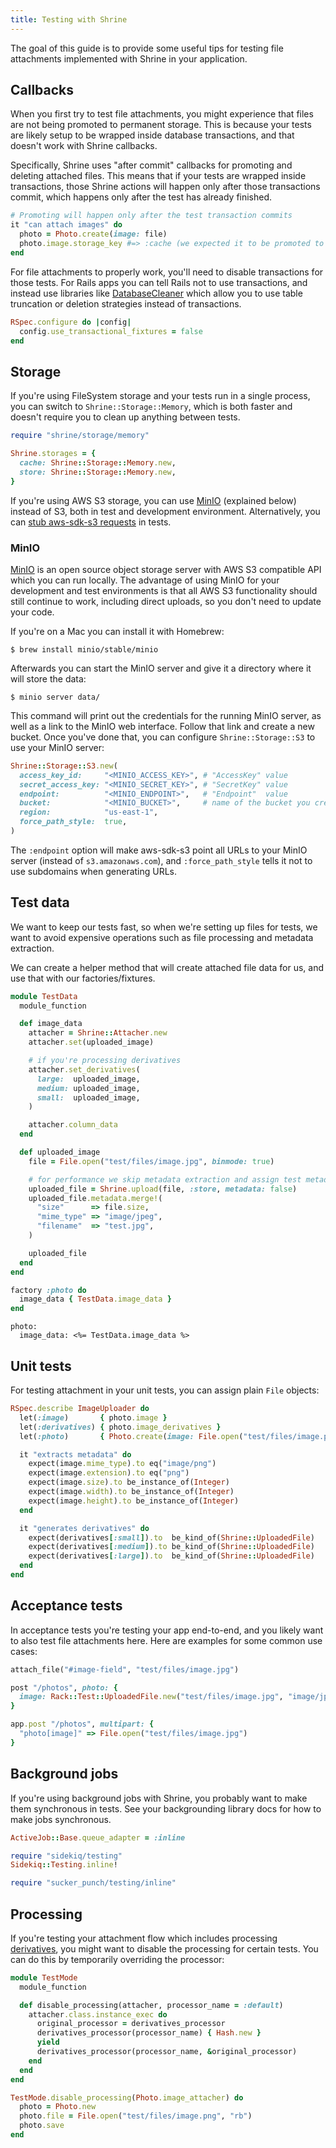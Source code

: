```yaml
---
title: Testing with Shrine
---
```


The goal of this guide is to provide some useful tips for testing file
attachments implemented with Shrine in your application.

## Callbacks

When you first try to test file attachments, you might experience that files
are not being promoted to permanent storage. This is because your tests are
likely setup to be wrapped inside database transactions, and that doesn't work
with Shrine callbacks.

Specifically, Shrine uses "after commit" callbacks for promoting and deleting
attached files. This means that if your tests are wrapped inside transactions,
those Shrine actions will happen only after those transactions commit, which
happens only after the test has already finished.

```rb
# Promoting will happen only after the test transaction commits
it "can attach images" do
  photo = Photo.create(image: file)
  photo.image.storage_key #=> :cache (we expected it to be promoted to permanent storage)
end
```

For file attachments to properly work, you'll need to disable transactions for
those tests. For Rails apps you can tell Rails not to use transactions, and
instead use libraries like [DatabaseCleaner] which allow you to use table
truncation or deletion strategies instead of transactions.

```rb
RSpec.configure do |config|
  config.use_transactional_fixtures = false
end
```

## Storage

If you're using FileSystem storage and your tests run in a single process,
you can switch to `Shrine::Storage::Memory`, which is both faster and doesn't
require you to clean up anything between tests.

```rb
require "shrine/storage/memory"

Shrine.storages = {
  cache: Shrine::Storage::Memory.new,
  store: Shrine::Storage::Memory.new,
}
```

If you're using AWS S3 storage, you can use [MinIO] (explained below) instead
of S3, both in test and development environment. Alternatively, you can [stub
aws-sdk-s3 requests][aws-sdk-ruby stubs] in tests.

### MinIO

[MinIO] is an open source object storage server with AWS S3 compatible API which
you can run locally. The advantage of using MinIO for your development and test
environments is that all AWS S3 functionality should still continue to work,
including direct uploads, so you don't need to update your code.

If you're on a Mac you can install it with Homebrew:

```
$ brew install minio/stable/minio
```

Afterwards you can start the MinIO server and give it a directory where it will
store the data:

```
$ minio server data/
```

This command will print out the credentials for the running MinIO server, as
well as a link to the MinIO web interface. Follow that link and create a new
bucket. Once you've done that, you can configure `Shrine::Storage::S3` to use
your MinIO server:

```rb
Shrine::Storage::S3.new(
  access_key_id:     "<MINIO_ACCESS_KEY>", # "AccessKey" value
  secret_access_key: "<MINIO_SECRET_KEY>", # "SecretKey" value
  endpoint:          "<MINIO_ENDPOINT>",   # "Endpoint"  value
  bucket:            "<MINIO_BUCKET>",     # name of the bucket you created
  region:            "us-east-1",
  force_path_style:  true,
)
```

The `:endpoint` option will make aws-sdk-s3 point all URLs to your MinIO server
(instead of `s3.amazonaws.com`), and `:force_path_style` tells it not to use
subdomains when generating URLs.

## Test data

We want to keep our tests fast, so when we're setting up files for tests, we
want to avoid expensive operations such as file processing and metadata
extraction.

We can create a helper method that will create attached file data for us, and
use that with our factories/fixtures.

```rb
module TestData
  module_function

  def image_data
    attacher = Shrine::Attacher.new
    attacher.set(uploaded_image)

    # if you're processing derivatives
    attacher.set_derivatives(
      large:  uploaded_image,
      medium: uploaded_image,
      small:  uploaded_image,
    )

    attacher.column_data
  end

  def uploaded_image
    file = File.open("test/files/image.jpg", binmode: true)

    # for performance we skip metadata extraction and assign test metadata
    uploaded_file = Shrine.upload(file, :store, metadata: false)
    uploaded_file.metadata.merge!(
      "size"      => file.size,
      "mime_type" => "image/jpeg",
      "filename"  => "test.jpg",
    )

    uploaded_file
  end
end
```
<!--DOCUSAURUS_CODE_TABS-->
<!--FactoryBot-->
```rb
factory :photo do
  image_data { TestData.image_data }
end
```
<!--Rails YAML fixtures-->
```erb
photo:
  image_data: <%= TestData.image_data %>
```
<!--END_DOCUSAURUS_CODE_TABS-->

## Unit tests

For testing attachment in your unit tests, you can assign plain `File` objects:

```rb
RSpec.describe ImageUploader do
  let(:image)       { photo.image }
  let(:derivatives) { photo.image_derivatives }
  let(:photo)       { Photo.create(image: File.open("test/files/image.png", "rb")) }

  it "extracts metadata" do
    expect(image.mime_type).to eq("image/png")
    expect(image.extension).to eq("png")
    expect(image.size).to be_instance_of(Integer)
    expect(image.width).to be_instance_of(Integer)
    expect(image.height).to be_instance_of(Integer)
  end

  it "generates derivatives" do
    expect(derivatives[:small]).to  be_kind_of(Shrine::UploadedFile)
    expect(derivatives[:medium]).to be_kind_of(Shrine::UploadedFile)
    expect(derivatives[:large]).to  be_kind_of(Shrine::UploadedFile)
  end
end
```

## Acceptance tests

In acceptance tests you're testing your app end-to-end, and you likely want to
also test file attachments here. Here are examples for some common use cases:

<!--DOCUSAURUS_CODE_TABS-->
<!--Capybara-->
```rb
attach_file("#image-field", "test/files/image.jpg")
```
<!--Rack::Test-->
```rb
post "/photos", photo: {
  image: Rack::Test::UploadedFile.new("test/files/image.jpg", "image/jpeg")
}
```
<!--Rack::TestApp-->
```rb
app.post "/photos", multipart: {
  "photo[image]" => File.open("test/files/image.jpg")
}
```
<!--END_DOCUSAURUS_CODE_TABS-->

## Background jobs

If you're using background jobs with Shrine, you probably want to make them
synchronous in tests. See your backgrounding library docs for how to make jobs
synchronous.

<!--DOCUSAURUS_CODE_TABS-->
<!--ActiveJob-->
```rb
ActiveJob::Base.queue_adapter = :inline
```
<!--Sidekiq-->
```rb
require "sidekiq/testing"
Sidekiq::Testing.inline!
```
<!--SuckerPunch-->
```rb
require "sucker_punch/testing/inline"
```
<!--END_DOCUSAURUS_CODE_TABS-->

## Processing

If you're testing your attachment flow which includes processing [derivatives],
you might want to disable the processing for certain tests. You can do this by
temporarily overriding the processor:

```rb
module TestMode
  module_function

  def disable_processing(attacher, processor_name = :default)
    attacher.class.instance_exec do
      original_processor = derivatives_processor
      derivatives_processor(processor_name) { Hash.new }
      yield
      derivatives_processor(processor_name, &original_processor)
    end
  end
end
```
```rb
TestMode.disable_processing(Photo.image_attacher) do
  photo = Photo.new
  photo.file = File.open("test/files/image.png", "rb")
  photo.save
end
```

[DatabaseCleaner]: https://github.com/DatabaseCleaner/database_cleaner
[`#attach_file`]: http://www.rubydoc.info/github/jnicklas/capybara/master/Capybara/Node/Actions#attach_file-instance_method
[aws-sdk-ruby stubs]: http://docs.aws.amazon.com/sdk-for-ruby/v3/api/Aws/ClientStubs.html
[MinIO]: https://min.io/
[derivatives]: https://shrinerb.com/docs/plugins/derivatives
